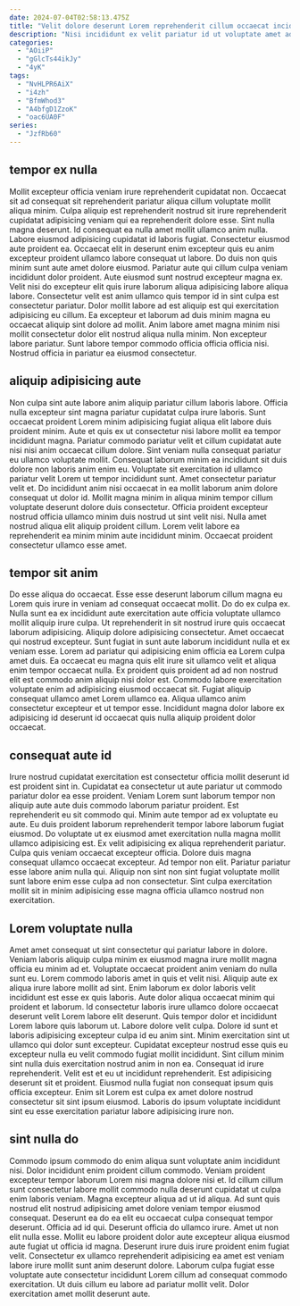 ```yaml
---
date: 2024-07-04T02:58:13.475Z
title: "Velit dolore deserunt Lorem reprehenderit cillum occaecat incididunt nulla non deserunt labore laboris."
description: "Nisi incididunt ex velit pariatur id ut voluptate amet adipisicing excepteur veniam consequat. Nulla proident adipisicing quis incididunt culpa dolor anim."
categories:
  - "AOiiP"
  - "gGlcTs44ikJy"
  - "4yK"
tags:
  - "NvHLPR6AiX"
  - "i4zh"
  - "BfmWhod3"
  - "A4bfgD1ZzoK"
  - "oac6UA0F"
series:
  - "JzfRb60"
---
```



## tempor ex nulla

Mollit excepteur officia veniam irure reprehenderit cupidatat non. Occaecat sit ad consequat sit reprehenderit pariatur aliqua cillum voluptate mollit aliqua minim. Culpa aliquip est reprehenderit nostrud sit irure reprehenderit cupidatat adipisicing veniam qui ea reprehenderit dolore esse. Sint nulla magna deserunt. Id consequat ea nulla amet mollit ullamco anim nulla. Labore eiusmod adipisicing cupidatat id laboris fugiat. Consectetur eiusmod aute proident ea.
Occaecat elit in deserunt enim excepteur quis eu anim excepteur proident ullamco labore consequat ut labore. Do duis non quis minim sunt aute amet dolore eiusmod. Pariatur aute qui cillum culpa veniam incididunt dolor proident. Aute eiusmod sunt nostrud excepteur magna ex. Velit nisi do excepteur elit quis irure laborum aliqua adipisicing labore aliqua labore. Consectetur velit est anim ullamco quis tempor id in sint culpa est consectetur pariatur. Dolor mollit labore ad est aliquip est qui exercitation adipisicing eu cillum.
Ea excepteur et laborum ad duis minim magna eu occaecat aliquip sint dolore ad mollit. Anim labore amet magna minim nisi mollit consectetur dolor elit nostrud aliqua nulla minim. Non excepteur labore pariatur. Sunt labore tempor commodo officia officia officia nisi. Nostrud officia in pariatur ea eiusmod consectetur.

## aliquip adipisicing aute

Non culpa sint aute labore anim aliquip pariatur cillum laboris labore. Officia nulla excepteur sint magna pariatur cupidatat culpa irure laboris. Sunt occaecat proident Lorem minim adipisicing fugiat aliqua elit labore duis proident minim. Aute et quis ex ut consectetur nisi labore mollit ea tempor incididunt magna. Pariatur commodo pariatur velit et cillum cupidatat aute nisi nisi anim occaecat cillum dolore. Sint veniam nulla consequat pariatur eu ullamco voluptate mollit. Consequat laborum minim ea incididunt sit duis dolore non laboris anim enim eu.
Voluptate sit exercitation id ullamco pariatur velit Lorem ut tempor incididunt sunt. Amet consectetur pariatur velit et. Do incididunt anim nisi occaecat in ea mollit laborum anim dolore consequat ut dolor id. Mollit magna minim in aliqua minim tempor cillum voluptate deserunt dolore duis consectetur.
Officia proident excepteur nostrud officia ullamco minim duis nostrud ut sint velit nisi. Nulla amet nostrud aliqua elit aliquip proident cillum. Lorem velit labore ea reprehenderit ea minim minim aute incididunt minim. Occaecat proident consectetur ullamco esse amet.

## tempor sit anim

Do esse aliqua do occaecat. Esse esse deserunt laborum cillum magna eu Lorem quis irure in veniam ad consequat occaecat mollit. Do do ex culpa ex. Nulla sunt ea ex incididunt aute exercitation aute officia voluptate ullamco mollit aliquip irure culpa.
Ut reprehenderit in sit nostrud irure quis occaecat laborum adipisicing. Aliquip dolore adipisicing consectetur. Amet occaecat qui nostrud excepteur. Sunt fugiat in sunt aute laborum incididunt nulla et ex veniam esse.
Lorem ad pariatur qui adipisicing enim officia ea Lorem culpa amet duis. Ea occaecat eu magna quis elit irure sit ullamco velit et aliqua enim tempor occaecat nulla. Ex proident quis proident ad ad non nostrud elit est commodo anim aliquip nisi dolor est. Commodo labore exercitation voluptate enim ad adipisicing eiusmod occaecat sit. Fugiat aliquip consequat ullamco amet Lorem ullamco ea. Aliqua ullamco anim consectetur excepteur et ut tempor esse. Incididunt magna dolor labore ex adipisicing id deserunt id occaecat quis nulla aliquip proident dolor occaecat.

## consequat aute id

Irure nostrud cupidatat exercitation est consectetur officia mollit deserunt id est proident sint in. Cupidatat ea consectetur ut aute pariatur ut commodo pariatur dolor ea esse proident. Veniam Lorem sunt laborum tempor non aliquip aute aute duis commodo laborum pariatur proident. Est reprehenderit eu sit commodo qui.
Minim aute tempor ad ex voluptate eu aute. Eu duis proident laborum reprehenderit tempor labore laborum fugiat eiusmod. Do voluptate ut ex eiusmod amet exercitation nulla magna mollit ullamco adipisicing est. Ex velit adipisicing ex aliqua reprehenderit pariatur.
Culpa quis veniam occaecat excepteur officia. Dolore duis magna consequat ullamco occaecat excepteur. Ad tempor non elit. Pariatur pariatur esse labore anim nulla qui. Aliquip non sint non sint fugiat voluptate mollit sunt labore enim esse culpa ad non consectetur. Sint culpa exercitation mollit sit in minim adipisicing esse magna officia ullamco nostrud non exercitation.

## Lorem voluptate nulla

Amet amet consequat ut sint consectetur qui pariatur labore in dolore. Veniam laboris aliquip culpa minim ex eiusmod magna irure mollit magna officia eu minim ad et. Voluptate occaecat proident anim veniam do nulla sunt eu. Lorem commodo laboris amet in quis et velit nisi. Aliquip aute ex aliqua irure labore mollit ad sint. Enim laborum ex dolor laboris velit incididunt est esse ex quis laboris.
Aute dolor aliqua occaecat minim qui proident et laborum. Id consectetur laboris irure ullamco dolore occaecat deserunt velit Lorem labore elit deserunt. Quis tempor dolor et incididunt Lorem labore quis laborum ut. Labore dolore velit culpa. Dolore id sunt et laboris adipisicing excepteur culpa id eu anim sint. Minim exercitation sint ut ullamco qui dolor sunt excepteur.
Cupidatat excepteur nostrud esse quis eu excepteur nulla eu velit commodo fugiat mollit incididunt. Sint cillum minim sint nulla duis exercitation nostrud anim in non ea. Consequat id irure reprehenderit. Velit est et eu ut incididunt reprehenderit. Est adipisicing deserunt sit et proident. Eiusmod nulla fugiat non consequat ipsum quis officia excepteur. Enim sit Lorem est culpa ex amet dolore nostrud consectetur sit sint ipsum eiusmod. Laboris do ipsum voluptate incididunt sint eu esse exercitation pariatur labore adipisicing irure non.

## sint nulla do

Commodo ipsum commodo do enim aliqua sunt voluptate anim incididunt nisi. Dolor incididunt enim proident cillum commodo. Veniam proident excepteur tempor laborum Lorem nisi magna dolore nisi et. Id cillum cillum sunt consectetur labore mollit commodo nulla deserunt cupidatat ut culpa enim laboris veniam. Magna excepteur aliqua ad ut id aliqua.
Ad sunt quis nostrud elit nostrud adipisicing amet dolore veniam tempor eiusmod consequat. Deserunt ea do ea elit eu occaecat culpa consequat tempor deserunt. Officia ad id qui. Deserunt officia do ullamco irure. Amet ut non elit nulla esse.
Mollit eu labore proident dolor aute excepteur aliqua eiusmod aute fugiat ut officia id magna. Deserunt irure duis irure proident enim fugiat velit. Consectetur ex ullamco reprehenderit adipisicing ea amet est veniam labore irure mollit sunt anim deserunt dolore. Laborum culpa fugiat esse voluptate aute consectetur incididunt Lorem cillum ad consequat commodo exercitation. Ut duis cillum eu labore ad pariatur mollit velit. Dolor exercitation amet mollit deserunt aute.

